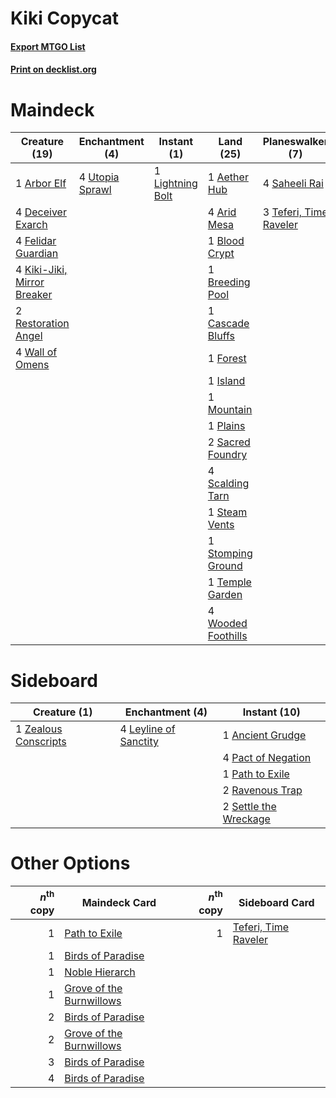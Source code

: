 # Kiki Copycat

#### [Export MTGO List](../collection/Kiki%20Copycat/Kiki%20Copycat.txt)
#### [Print on decklist.org](http://decklist.org/?deckmain=1%09Aether%20Hub%0A1%09Arbor%20Elf%0A4%09Arid%20Mesa%0A1%09Blood%20Crypt%0A1%09Breeding%20Pool%0A4%09Bring%20to%20Light%0A1%09Cascade%20Bluffs%0A4%09Deceiver%20Exarch%0A4%09Felidar%20Guardian%0A1%09Forest%0A1%09Island%0A4%09Kiki-Jiki,%20Mirror%20Breaker%0A1%09Lightning%20Bolt%0A1%09Mountain%0A1%09Plains%0A2%09Restoration%20Angel%0A2%09Sacred%20Foundry%0A4%09Saheeli%20Rai%0A4%09Scalding%20Tarn%0A1%09Steam%20Vents%0A1%09Stomping%20Ground%0A3%09Teferi,%20Time%20Raveler%0A1%09Temple%20Garden%0A4%09Utopia%20Sprawl%0A4%09Wall%20of%20Omens%0A4%09Wooded%20Foothills&deckside=1%09Ancient%20Grudge%0A4%09Leyline%20of%20Sanctity%0A4%09Pact%20of%20Negation%0A1%09Path%20to%20Exile%0A2%09Ravenous%20Trap%0A2%09Settle%20the%20Wreckage%0A1%09Zealous%20Conscripts)
# Maindeck

|                                            Creature (19)                                            |                                     Enchantment (4)                                      |                                      Instant (1)                                       |                                          Land (25)                                          |                                        Planeswalker (7)                                         |                                        Sorcery (4)                                        |
|-----------------------------------------------------------------------------------------------------|------------------------------------------------------------------------------------------|----------------------------------------------------------------------------------------|---------------------------------------------------------------------------------------------|-------------------------------------------------------------------------------------------------|-------------------------------------------------------------------------------------------|
|1 [Arbor Elf](http://gatherer.wizards.com/Pages/Card/Details.aspx?multiverseid=442149)               |4 [Utopia Sprawl](http://gatherer.wizards.com/Pages/Card/Details.aspx?multiverseid=442181)|1 [Lightning Bolt](http://gatherer.wizards.com/Pages/Card/Details.aspx?multiverseid=806)|1 [Aether Hub](http://gatherer.wizards.com/Pages/Card/Details.aspx?multiverseid=417815)      |4 [Saheeli Rai](http://gatherer.wizards.com/Pages/Card/Details.aspx?multiverseid=417759)         |4 [Bring to Light](http://gatherer.wizards.com/Pages/Card/Details.aspx?multiverseid=401831)|
|4 [Deceiver Exarch](http://gatherer.wizards.com/Pages/Card/Details.aspx?multiverseid=376301)         |                                                                                          |                                                                                        |4 [Arid Mesa](http://gatherer.wizards.com/Pages/Card/Details.aspx?multiverseid=405092)       |3 [Teferi, Time Raveler](http://gatherer.wizards.com/Pages/Card/Details.aspx?multiverseid=461148)|                                                                                           |
|4 [Felidar Guardian](http://gatherer.wizards.com/Pages/Card/Details.aspx?multiverseid=423686)        |                                                                                          |                                                                                        |1 [Blood Crypt](http://gatherer.wizards.com/Pages/Card/Details.aspx?multiverseid=97102)      |                                                                                                 |                                                                                           |
|4 [Kiki-Jiki, Mirror Breaker](http://gatherer.wizards.com/Pages/Card/Details.aspx?multiverseid=50321)|                                                                                          |                                                                                        |1 [Breeding Pool](http://gatherer.wizards.com/Pages/Card/Details.aspx?multiverseid=97088)    |                                                                                                 |                                                                                           |
|2 [Restoration Angel](http://gatherer.wizards.com/Pages/Card/Details.aspx?multiverseid=240096)       |                                                                                          |                                                                                        |1 [Cascade Bluffs](http://gatherer.wizards.com/Pages/Card/Details.aspx?multiverseid=442226)  |                                                                                                 |                                                                                           |
|4 [Wall of Omens](http://gatherer.wizards.com/Pages/Card/Details.aspx?multiverseid=247400)           |                                                                                          |                                                                                        |1 [Forest](http://gatherer.wizards.com/Pages/Card/Details.aspx?multiverseid=439860)          |                                                                                                 |                                                                                           |
|                                                                                                     |                                                                                          |                                                                                        |1 [Island](http://gatherer.wizards.com/Pages/Card/Details.aspx?multiverseid=439857)          |                                                                                                 |                                                                                           |
|                                                                                                     |                                                                                          |                                                                                        |1 [Mountain](http://gatherer.wizards.com/Pages/Card/Details.aspx?multiverseid=439859)        |                                                                                                 |                                                                                           |
|                                                                                                     |                                                                                          |                                                                                        |1 [Plains](http://gatherer.wizards.com/Pages/Card/Details.aspx?multiverseid=439856)          |                                                                                                 |                                                                                           |
|                                                                                                     |                                                                                          |                                                                                        |2 [Sacred Foundry](http://gatherer.wizards.com/Pages/Card/Details.aspx?multiverseid=405106)  |                                                                                                 |                                                                                           |
|                                                                                                     |                                                                                          |                                                                                        |4 [Scalding Tarn](http://gatherer.wizards.com/Pages/Card/Details.aspx?multiverseid=405107)   |                                                                                                 |                                                                                           |
|                                                                                                     |                                                                                          |                                                                                        |1 [Steam Vents](http://gatherer.wizards.com/Pages/Card/Details.aspx?multiverseid=405109)     |                                                                                                 |                                                                                           |
|                                                                                                     |                                                                                          |                                                                                        |1 [Stomping Ground](http://gatherer.wizards.com/Pages/Card/Details.aspx?multiverseid=405110) |                                                                                                 |                                                                                           |
|                                                                                                     |                                                                                          |                                                                                        |1 [Temple Garden](http://gatherer.wizards.com/Pages/Card/Details.aspx?multiverseid=405112)   |                                                                                                 |                                                                                           |
|                                                                                                     |                                                                                          |                                                                                        |4 [Wooded Foothills](http://gatherer.wizards.com/Pages/Card/Details.aspx?multiverseid=405116)|                                                                                                 |                                                                                           |


# Sideboard

|                                         Creature (1)                                          |                                        Enchantment (4)                                         |                                          Instant (10)                                          |
|-----------------------------------------------------------------------------------------------|------------------------------------------------------------------------------------------------|------------------------------------------------------------------------------------------------|
|1 [Zealous Conscripts](http://gatherer.wizards.com/Pages/Card/Details.aspx?multiverseid=240082)|4 [Leyline of Sanctity](http://gatherer.wizards.com/Pages/Card/Details.aspx?multiverseid=204993)|1 [Ancient Grudge](http://gatherer.wizards.com/Pages/Card/Details.aspx?multiverseid=235600)     |
|                                                                                               |                                                                                                |4 [Pact of Negation](http://gatherer.wizards.com/Pages/Card/Details.aspx?multiverseid=442057)   |
|                                                                                               |                                                                                                |1 [Path to Exile](http://gatherer.wizards.com/Pages/Card/Details.aspx?multiverseid=220511)      |
|                                                                                               |                                                                                                |2 [Ravenous Trap](http://gatherer.wizards.com/Pages/Card/Details.aspx?multiverseid=197537)      |
|                                                                                               |                                                                                                |2 [Settle the Wreckage](http://gatherer.wizards.com/Pages/Card/Details.aspx?multiverseid=435186)|


# Other Options

|*n*<sup>th</sup> copy|                                           Maindeck Card                                           |*n*<sup>th</sup> copy|                                        Sideboard Card                                         |
|--------------------:|---------------------------------------------------------------------------------------------------|--------------------:|-----------------------------------------------------------------------------------------------|
|                    1|[Path to Exile](http://gatherer.wizards.com/Pages/Card/Details.aspx?multiverseid=220511)           |                    1|[Teferi, Time Raveler](http://gatherer.wizards.com/Pages/Card/Details.aspx?multiverseid=461148)|
|                    1|[Birds of Paradise](http://gatherer.wizards.com/Pages/Card/Details.aspx?multiverseid=129906)       |                     |                                                                                               |
|                    1|[Noble Hierarch](http://gatherer.wizards.com/Pages/Card/Details.aspx?multiverseid=179434)          |                     |                                                                                               |
|                    1|[Grove of the Burnwillows](http://gatherer.wizards.com/Pages/Card/Details.aspx?multiverseid=130595)|                     |                                                                                               |
|                    2|[Birds of Paradise](http://gatherer.wizards.com/Pages/Card/Details.aspx?multiverseid=129906)       |                     |                                                                                               |
|                    2|[Grove of the Burnwillows](http://gatherer.wizards.com/Pages/Card/Details.aspx?multiverseid=130595)|                     |                                                                                               |
|                    3|[Birds of Paradise](http://gatherer.wizards.com/Pages/Card/Details.aspx?multiverseid=129906)       |                     |                                                                                               |
|                    4|[Birds of Paradise](http://gatherer.wizards.com/Pages/Card/Details.aspx?multiverseid=129906)       |                     |                                                                                               |

